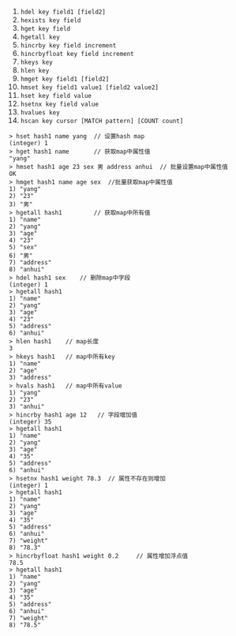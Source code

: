 

1. `hdel key field1 [field2]`
2. `hexists key field`
3. `hget key field`
4. `hgetall key`
5. `hincrby key field increment`
6. `hincrbyfloat key field increment`
7. `hkeys key`
8. `hlen key`
9. `hmget key field1 [field2]`
10. `hmset key field1 value1 [field2 value2]`
11. `hset key field value`
12. `hsetnx key field value`
13. `hvalues key`
14. `hscan key cursor [MATCH pattern] [COUNT count]`





```
> hset hash1 name yang  // 设置hash map
(integer) 1
> hget hash1 name		// 获取map中属性值
"yang"
> hmset hash1 age 23 sex 男 address anhui  // 批量设置map中属性值
OK
> hmget hash1 name age sex  //批量获取map中属性值
1) "yang"
2) "23"
3) "男"
> hgetall hash1			// 获取map中所有值
1) "name"
2) "yang"
3) "age"
4) "23"
5) "sex"
6) "男"
7) "address"
8) "anhui"
> hdel hash1 sex    // 删除map中字段
(integer) 1
> hgetall hash1
1) "name"
2) "yang"
3) "age"
4) "23"
5) "address"
6) "anhui"
> hlen hash1	// map长度
3
> hkeys hash1	// map中所有key
1) "name"
2) "age"
3) "address"
> hvals hash1	// map中所有value
1) "yang"
2) "23"
3) "anhui"
> hincrby hash1 age 12   // 字段增加值
(integer) 35
> hgetall hash1
1) "name"
2) "yang"
3) "age"
4) "35"
5) "address"
6) "anhui"
> hsetnx hash1 weight 78.3	// 属性不存在则增加
(integer) 1
> hgetall hash1
1) "name"
2) "yang"
3) "age"
4) "35"
5) "address"
6) "anhui"
7) "weight"
8) "78.3"
> hincrbyfloat hash1 weight 0.2		// 属性增加浮点值
78.5
> hgetall hash1
1) "name"
2) "yang"
3) "age"
4) "35"
5) "address"
6) "anhui"
7) "weight"
8) "78.5"
```

